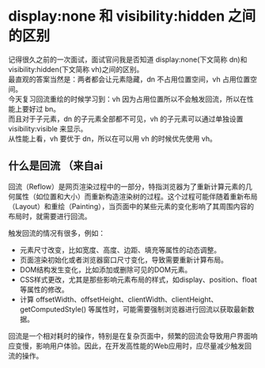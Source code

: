 # display:none 和 visibility:hidden 之间的区别

记得很久之前的一次面试，面试官问我是否知道 display:none(下文简称 dn)和 visibility:hidden(下文简称 vh)之间的区别。  
最直观的答案当然是：两者都会让元素隐藏，dn 不占用位置空间，vh 占用位置空间。  
今天复习回流重绘的时候学习到：vh 因为占用位置所以不会触发回流，所以在性能上要好过 bn。  
而且对于子元素，dn 的子元素全部都不可见，vh 的子元素可以通过单独设置 visibility:visible 来显示。  
从性能上看，vh 要优于 dn，所以在可以用 vh 的时候优先使用 vh。

## 什么是回流 （来自ai
回流（Reflow）是网页渲染过程中的一部分，特指浏览器为了重新计算元素的几何属性（如位置和大小）而重新构造渲染树的过程。这个过程可能伴随着重新布局（Layout）和重绘（Painting），当页面中的某些元素的变化影响了其周围内容的布局时，就需要进行回流。

触发回流的情况有很多，例如：

- 元素尺寸改变，比如宽度、高度、边距、填充等属性的动态调整。  
- 页面渲染初始化或者浏览器窗口尺寸变化，导致需要重新计算布局。  
- DOM结构发生变化，比如添加或删除可见的DOM元素。  
- CSS样式更改，尤其是那些影响元素布局的样式，如display、position、float等属性的修改。  
- 计算 offsetWidth、offsetHeight、clientWidth、clientHeight、getComputedStyle() 等属性时，可能需要强制浏览器进行回流以获取最新数据。  

回流是一个相对耗时的操作，特别是在复杂页面中，频繁的回流会导致用户界面响应变慢，影响用户体验。因此，在开发高性能的Web应用时，应尽量减少触发回流的操作。
